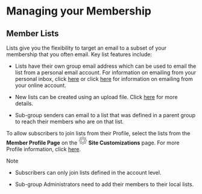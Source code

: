 # Managing your Membership

<span id="gv-2members-2memberslist"></span>
## Member Lists

Lists give you the flexibility to target an email to a subset of your
membership that you often email.  Key list features include:

* Lists have their own group email address which can be used to email the list 
 from a personal email account.  For information on emailing from your personal inbox, click [here](/3-send/2-sendInbox.md?[LINK-QARGS-DOC]#gv-3send-2sendInbox) or click [here](/3-send/1-sendOnline.md?[LINK-QARGS-DOC]#gv-3send-1sendOnline) for information on emailing from your online account.

* New lists can be created using an upload file.  Click [here](/2-members/1_2-membersAdd.md?[LINK-QARGS-DOC]#gv-2members-12membersAdd-uploading-to-member-lists) for more details.

<span class="sub g4s">
  
* Sub-group senders can email to a list that was defined in a parent group to reach their members who are on that list.

</span> <!-- sub g4s -->

To allow subscribers to join lists from their Profile, select the
lists from the **Member Profile Page** on the <img src="/docimages/transparent-gear-icon.png" height="22"> **Site Customizations** page.  For more Profile information, click [here](/2-members/5-membersProfile.md?[LINK-QARGS-DOC]#gv-2members-5membersprofile).

Note

* Subscribers can only join lists defined in the account level.  

<span class="sub g4s">

* Sub-group Administrators need to add their members to their local lists.  

</span> <!-- sub g4s -->
